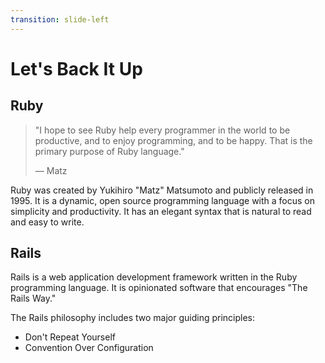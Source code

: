 ```yaml
---
transition: slide-left
---
```


# Let's Back It Up

## Ruby

> "I hope to see Ruby help every programmer in the world to be productive, and to enjoy programming, and to be happy. That is the primary purpose of Ruby language."
>
> — Matz

Ruby was created by Yukihiro "Matz" Matsumoto and publicly released in 1995. It is a dynamic, open source programming language with a focus on simplicity and productivity. It has an elegant syntax that is natural to read and easy to write.

## Rails

Rails is a web application development framework written in the Ruby programming language. It is opinionated software that encourages "The Rails Way."

The Rails philosophy includes two major guiding principles:

- Don't Repeat Yourself
- Convention Over Configuration

<!--
RAILS

"The Rails Way" makes the assumption that there is a "best" way to do things, and encourages that through a set of conventions. Adopting these conventions allows you to write less code while simultaneously boosting productivity.

Don't Repeat Yourself: DRY is a principle of software development which states that "Every piece of knowledge must have a single, unambiguous, authoritative representation within a system." By not writing the same information over and over again, our code is more maintainable, more extensible, and less buggy.
Convention Over Configuration: Rails has opinions about the best way to do many things in a web application, and defaults to this set of conventions, rather than require that you specify minutiae through endless configuration files.
-->
